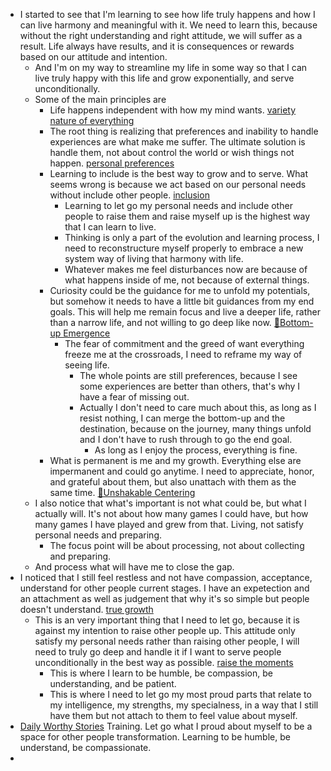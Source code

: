 - I started to see that I'm learning to see how life truly happens and how I can live harmony and meaningful with it. We need to learn this, because without the right understanding and right attitude, we will suffer as a result. Life always have results, and it is consequences or rewards based on our attitude and intention. 
    - And I'm on my way to streamline my life in some way so that I can live truly happy with this life and grow exponentially, and serve unconditionally.
    - Some of the main principles are
        - Life happens independent with how my mind wants. [variety nature of everything](<variety nature of everything.md>)
        - The root thing is realizing that preferences and inability to handle experiences are what make me suffer. The ultimate solution is handle them, not about control the world or wish things not happen. [personal preferences](<personal preferences.md>)
        - Learning to include is the best way to grow and to serve. What seems wrong is because we act based on our personal needs without include other people. [inclusion](<inclusion.md>)
            - Learning to let go my personal needs and include other people to raise them and raise myself up is the highest way that I can learn to live.
            - Thinking is only a part of the evolution and learning process, I need to reconstructure myself properly to embrace a new system way of living that harmony with life. 
            - Whatever makes me feel disturbances now are because of what happens inside of me, not because of external things.
        - Curiosity could be the guidance for me to unfold my potentials, but somehow it needs to have a little bit guidances from my end goals. This will help me remain focus and live a deeper life, rather than a narrow life, and not willing to go deep like now. [🌲Bottom-up Emergence](<🌲Bottom-up Emergence.md>) 
            - The fear of commitment and the greed of want everything freeze me at the crossroads, I need to reframe my way of seeing life.
                - The whole points are still preferences, because I see some experiences are better than others, that's why I have a fear of missing out.
                - Actually I don't need to care much about this, as long as I resist nothing, I can merge the bottom-up and the destination, because on the journey, many things unfold and I don't have to rush through to go the end goal.
                    - As long as I enjoy the process, everything is fine.
        - What is permanent is me and my growth. Everything else are impermanent and could go anytime. I need to appreciate, honor, and grateful about them, but also unattach with them as the same time. [🌱Unshakable Centering](<🌱Unshakable Centering.md>)
    - I also notice that what's important is not what could be, but what I actually will. It's not about how many games I could have, but how many games I have played and grew from that. Living, not satisfy personal needs and preparing.
        - The focus point will be about processing, not about collecting and preparing.
    - And process what will have me to close the gap.
- I noticed that I still feel restless and not have compassion, acceptance, understand for other people current stages. I have an expetection and an attachment as well as judgement that why it's so simple but people doesn't understand. [true growth](<true growth.md>)
    - This is an very important thing that I need to let go, because it is against my intention to raise other people up. This attitude only satisfy my personal needs rather than raising other people, I will need to truly go deep and handle it if I want to serve people unconditionally in the best way as possible. [raise the moments](<raise the moments.md>)
        - This is where I learn to be humble, be compassion, be understanding, and be patient.
        - This is where I need to let go my most proud parts that relate to my intelligence, my strengths, my specialness, in a way that I still have them but not attach to them to feel value about myself.
- [Daily Worthy Stories](<Daily Worthy Stories.md>) Training. Let go what I proud about myself to be a space for other people transformation. Learning to be humble, be understand, be compassionate.
- 
